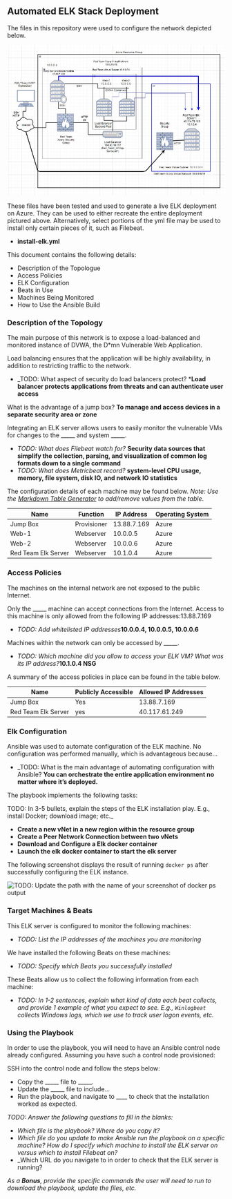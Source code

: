 ## Automated ELK Stack Deployment

The files in this repository were used to configure the network depicted below.

![TODO: Update the path with the name of your diagram](./Images/Elk_Stack_Diagram.JPG)

These files have been tested and used to generate a live ELK deployment on Azure. They can be used to either recreate the entire deployment pictured above. Alternatively, select portions of the yml file may be used to install only certain pieces of it, such as Filebeat.

  * **install-elk.yml**

This document contains the following details:
- Description of the Topologue
- Access Policies
- ELK Configuration
- Beats in Use
- Machines Being Monitored
- How to Use the Ansible Build


### Description of the Topology

The main purpose of this network is to expose a load-balanced and monitored instance of DVWA, the D*mn Vulnerable Web Application.

Load balancing ensures that the application will be highly availability, in addition to restricting traffic to the network.
- _TODO: What aspect of security do load balancers protect?
***Load balancer protects applications from threats and can authenticate user access**

 What is the advantage of a jump box?  **To manage and access devices in a separate security area or zone**

Integrating an ELK server allows users to easily monitor the vulnerable VMs for changes to the _____ and system _____.
- _TODO: What does Filebeat watch for?_ **Security data sources that simplify the collection, parsing, and visualization of common log formats down to a single command**
- _TODO: What does Metricbeat record?_ **system-level CPU usage, memory, file system, disk IO, and network IO statistics**

The configuration details of each machine may be found below.
_Note: Use the [Markdown Table Generator](http://www.tablesgenerator.com/markdown_tables) to add/remove values from the table_.

| Name     | Function | IP Address | Operating System |
|----------|----------|------------|------------------|
| Jump Box |Provisioner | 13.88.7.169| Azure         |
| Web-1    |Webserver | 10.0.0.5   | Azure            |
| Web-2    |Webserver | 10.0.0.6   | Azure            |
| Red Team Elk Server | Webserver | 10.1.0.4 |Azure|

### Access Policies

The machines on the internal network are not exposed to the public Internet. 

Only the _____ machine can accept connections from the Internet. Access to this machine is only allowed from the following IP addresses:13.88.7.169
- _TODO: Add whitelisted IP addresses_**10.0.0.4, 10.0.0.5, 10.0.0.6**

Machines within the network can only be accessed by _____.
- _TODO: Which machine did you allow to access your ELK VM? What was its IP address?_**10.1.0.4  NSG**

A summary of the access policies in place can be found in the table below.

| Name     | Publicly Accessible | Allowed IP Addresses |
|----------|---------------------|----------------------|
| Jump Box | Yes                | 13.88.7.169    | 10.0.0.4
|Red Team Elk Server |yes | 40.117.61.249 |    10.1.0.4                  |


### Elk Configuration

Ansible was used to automate configuration of the ELK machine. No configuration was performed manually, which is advantageous because...
- _TODO: What is the main advantage of automating configuration with Ansible? **You can orchestrate the entire application environment no matter where it’s deployed.** 

The playbook implements the following tasks:

TODO: In 3-5 bullets, explain the steps of the ELK installation play. E.g., install Docker; download image; etc._

- **Create a new vNet in a new region within the resource group**
- **Create a Peer Network Connection between two vNets**
- **Download and Configure a Elk docker container**
- **Launch the elk docker container to start the elk server**

The following screenshot displays the result of running `docker ps` after successfully configuring the ELK instance.

![TODO: Update the path with the name of your screenshot of docker ps output](Images/docker_ps_output.png)

### Target Machines & Beats
This ELK server is configured to monitor the following machines:
- _TODO: List the IP addresses of the machines you are monitoring_

We have installed the following Beats on these machines:
- _TODO: Specify which Beats you successfully installed_

These Beats allow us to collect the following information from each machine:
- _TODO: In 1-2 sentences, explain what kind of data each beat collects, and provide 1 example of what you expect to see. E.g., `Winlogbeat` collects Windows logs, which we use to track user logon events, etc._

### Using the Playbook
In order to use the playbook, you will need to have an Ansible control node already configured. Assuming you have such a control node provisioned: 

SSH into the control node and follow the steps below:
- Copy the _____ file to _____.
- Update the _____ file to include...
- Run the playbook, and navigate to ____ to check that the installation worked as expected.

_TODO: Answer the following questions to fill in the blanks:_
- _Which file is the playbook? Where do you copy it?_
- _Which file do you update to make Ansible run the playbook on a specific machine? How do I specify which machine to install the ELK server on versus which to install Filebeat on?_
- _Which URL do you navigate to in order to check that the ELK server is running?

_As a **Bonus**, provide the specific commands the user will need to run to download the playbook, update the files, etc._
